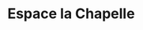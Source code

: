 ---
title: "Espace la Chapelle"
url: /la-chapelle-saint-aubin/espace-la-chapelle/
shop: vêtements
---